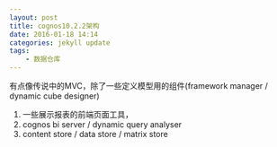 ```yaml
---
layout: post
title: cognos10.2.2架构
date: 2016-01-18 14:14
categories: jekyll update
tags:
    - 数据仓库
---
```


有点像传说中的MVC，除了一些定义模型用的组件(framework manager / dynamic cube designer)

1. 一些展示报表的前端页面工具，
2. cognos bi server / dynamic query analyser
3. content store / data store / matrix store
